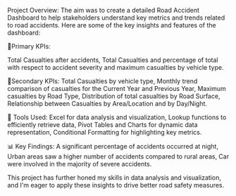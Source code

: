 Project Overview: The aim was to create a detailed Road Accident Dashboard to help stakeholders understand key metrics and trends related to road accidents. Here are some of the key insights and features of the dashboard:

🔹Primary KPIs:

Total Casualties after accidents, Total Casualties and percentage of total with respect to accident severity and maximum casualties by vehicle type.

🔹Secondary KPIs: Total Casualties by vehicle type, Monthly trend comparison of casualties for the Current Year and Previous Year, Maximum casualties by Road Type, Distribution of total casualties by Road Surface, Relationship between Casualties by Area/Location and by Day/Night.

🔧 Tools Used: Excel for data analysis and visualization, Lookup functions to efficiently retrieve data, Pivot Tables and Charts for dynamic data representation, Conditional Formatting for highlighting key metrics.

📊 Key Findings: A significant percentage of accidents occurred at night, Urban areas saw a higher number of accidents compared to rural areas, Car were involved in the majority of severe accidents.

This project has further honed my skills in data analysis and visualization, and I'm eager to apply these insights to drive better road safety measures.
